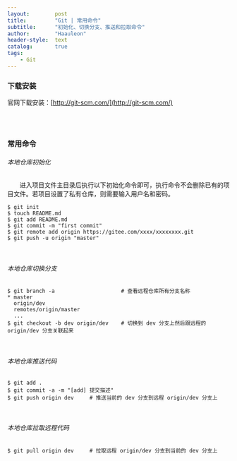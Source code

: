 ```yaml
---
layout:        post
title:         "Git | 常用命令"
subtitle:      "初始化、切换分支、推送和拉取命令"
author:        "Haauleon"
header-style:  text
catalog:       true
tags:
    - Git
---
```


### 下载安装
官网下载安装：[http://git-scm.com/](http://git-scm.com/)      

<br><br>

### 常用命令
###### 本地仓库初始化
&emsp;&emsp;进入项目文件主目录后执行以下初始化命令即可，执行命令不会删除已有的项目文件。若项目设置了私有仓库，则需要输入用户名和密码。         
```linux
$ git init
$ touch README.md
$ git add README.md
$ git commit -m "first commit"
$ git remote add origin https://gitee.com/xxxx/xxxxxxxx.git
$ git push -u origin "master"
```

<br>

###### 本地仓库切换分支
```linux
$ git branch -a                     # 查看远程仓库所有分支名称
* master
  origin/dev
  remotes/origin/master
  ...
$ git checkout -b dev origin/dev    # 切换到 dev 分支上然后跟远程的 origin/dev 分支关联起来
```

<br>

###### 本地仓库推送代码
```linux
$ git add .
$ git commit -a -m "[add] 提交描述"
$ git push origin dev     # 推送当前的 dev 分支到远程 origin/dev 分支上
```

<br>

###### 本地仓库拉取远程代码
```linux
$ git pull origin dev     # 拉取远程 origin/dev 分支到当前的 dev 分支上
```